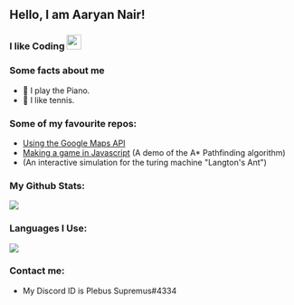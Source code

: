 
## Hello, I am Aaryan Nair!
### I like Coding <img src="https://camo.githubusercontent.com/ce1fd41d44bdf48f3f738661fef2983847fa959ebf80b9b03639c26b8d4e322f/68747470733a2f2f63646e2e646973636f72646170702e636f6d2f656d6f6a69732f3538353635393237303736373537353034302e6769663f763d31" width="26px" style="position: relative;align: left;">

### Some facts about me
-   🎵 I play the Piano.
-   🎾 I like tennis.

### Some of my favourite repos:
-   [Using the Google Maps API](https://github.com/WebDevGamer2011/Google-Maps-API)
-   [Making a game in Javascript](https://github.com/WebDevGamer2011/Js-Game) (A demo of the A* Pathfinding algorithm)
-   [](https://github.com/PlebusSupremus1234/Langtons-Ant) (An interactive simulation for the turing machine "Langton's Ant")

### My Github Stats:
<img src="https://github-readme-stats.vercel.app/api?username=PlebusSupremus1234&show_icons=true&locale=en&theme=default&layout=compact">

### Languages I Use:
<img src="https://github-readme-stats.vercel.app/api/top-langs?username=PlebusSupremus1234&show_icons=true&locale=en&layout=compact&theme=default">

### Contact me:
-   My Discord ID is Plebus Supremus#4334

